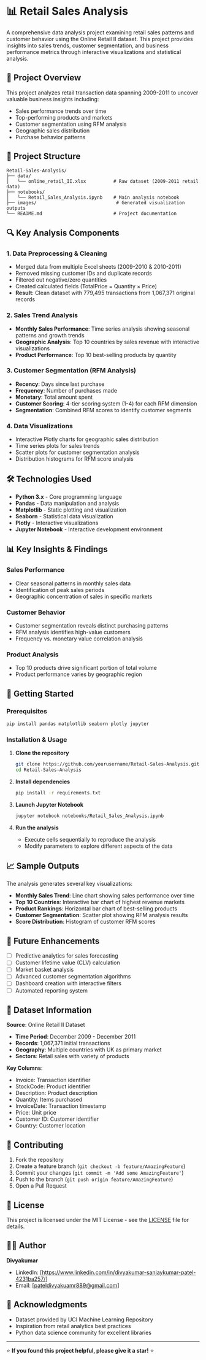 # 📊 Retail Sales Analysis

A comprehensive data analysis project examining retail sales patterns and customer behavior using the Online Retail II dataset. This project provides insights into sales trends, customer segmentation, and business performance metrics through interactive visualizations and statistical analysis.

## 🚀 Project Overview

This project analyzes retail transaction data spanning 2009-2011 to uncover valuable business insights including:
- Sales performance trends over time
- Top-performing products and markets
- Customer segmentation using RFM analysis
- Geographic sales distribution
- Purchase behavior patterns

## 📁 Project Structure

```
Retail-Sales-Analysis/
├── data/
│   └── online_retail_II.xlsx          # Raw dataset (2009-2011 retail data)
├── notebooks/
│   └── Retail_Sales_Analysis.ipynb    # Main analysis notebook
├── images/                             # Generated visualization outputs
└── README.md                          # Project documentation
```

## 🔍 Key Analysis Components

### 1. **Data Preprocessing & Cleaning**
- Merged data from multiple Excel sheets (2009-2010 & 2010-2011)
- Removed missing customer IDs and duplicate records
- Filtered out negative/zero quantities
- Created calculated fields (TotalPrice = Quantity × Price)
- **Result**: Clean dataset with 779,495 transactions from 1,067,371 original records

### 2. **Sales Trend Analysis**
- **Monthly Sales Performance**: Time series analysis showing seasonal patterns and growth trends
- **Geographic Analysis**: Top 10 countries by sales revenue with interactive visualizations
- **Product Performance**: Top 10 best-selling products by quantity

### 3. **Customer Segmentation (RFM Analysis)**
- **Recency**: Days since last purchase
- **Frequency**: Number of purchases made
- **Monetary**: Total amount spent
- **Customer Scoring**: 4-tier scoring system (1-4) for each RFM dimension
- **Segmentation**: Combined RFM scores to identify customer segments

### 4. **Data Visualizations**
- Interactive Plotly charts for geographic sales distribution
- Time series plots for sales trends
- Scatter plots for customer segmentation analysis
- Distribution histograms for RFM score analysis

## 🛠️ Technologies Used

- **Python 3.x** - Core programming language
- **Pandas** - Data manipulation and analysis
- **Matplotlib** - Static plotting and visualization
- **Seaborn** - Statistical data visualization
- **Plotly** - Interactive visualizations
- **Jupyter Notebook** - Interactive development environment

## 📊 Key Insights & Findings

### Sales Performance
- Clear seasonal patterns in monthly sales data
- Identification of peak sales periods
- Geographic concentration of sales in specific markets

### Customer Behavior
- Customer segmentation reveals distinct purchasing patterns
- RFM analysis identifies high-value customers
- Frequency vs. monetary value correlation analysis

### Product Analysis
- Top 10 products drive significant portion of total volume
- Product performance varies by geographic region

## 🚀 Getting Started

### Prerequisites
```bash
pip install pandas matplotlib seaborn plotly jupyter
```

### Installation & Usage

1. **Clone the repository**
   ```bash
   git clone https://github.com/yourusername/Retail-Sales-Analysis.git
   cd Retail-Sales-Analysis
   ```

2. **Install dependencies**
   ```bash
   pip install -r requirements.txt
   ```

3. **Launch Jupyter Notebook**
   ```bash
   jupyter notebook notebooks/Retail_Sales_Analysis.ipynb
   ```

4. **Run the analysis**
   - Execute cells sequentially to reproduce the analysis
   - Modify parameters to explore different aspects of the data

## 📈 Sample Outputs

The analysis generates several key visualizations:

- **Monthly Sales Trend**: Line chart showing sales performance over time
- **Top 10 Countries**: Interactive bar chart of highest revenue markets
- **Product Rankings**: Horizontal bar chart of best-selling products
- **Customer Segmentation**: Scatter plot showing RFM analysis results
- **Score Distribution**: Histogram of customer RFM scores

## 🔮 Future Enhancements

- [ ] Predictive analytics for sales forecasting
- [ ] Customer lifetime value (CLV) calculation
- [ ] Market basket analysis
- [ ] Advanced customer segmentation algorithms
- [ ] Dashboard creation with interactive filters
- [ ] Automated reporting system

## 📁 Dataset Information

**Source**: Online Retail II Dataset
- **Time Period**: December 2009 - December 2011
- **Records**: 1,067,371 initial transactions
- **Geography**: Multiple countries with UK as primary market
- **Sectors**: Retail sales with variety of products

**Key Columns**:
- Invoice: Transaction identifier
- StockCode: Product identifier
- Description: Product description
- Quantity: Items purchased
- InvoiceDate: Transaction timestamp
- Price: Unit price
- Customer ID: Customer identifier
- Country: Customer location

## 🤝 Contributing

1. Fork the repository
2. Create a feature branch (`git checkout -b feature/AmazingFeature`)
3. Commit your changes (`git commit -m 'Add some AmazingFeature'`)
4. Push to the branch (`git push origin feature/AmazingFeature`)
5. Open a Pull Request

## 📄 License

This project is licensed under the MIT License - see the [LICENSE](LICENSE) file for details.

## 👨‍💻 Author

**Divyakumar**
- LinkedIn: [https://www.linkedin.com/in/divyakumar-sanjaykumar-patel-4231ba257/]
- Email: [pateldivyakuamr889@gmail.com]

## 🙏 Acknowledgments

- Dataset provided by UCI Machine Learning Repository
- Inspiration from retail analytics best practices
- Python data science community for excellent libraries

---

⭐ **If you found this project helpful, please give it a star!** ⭐
